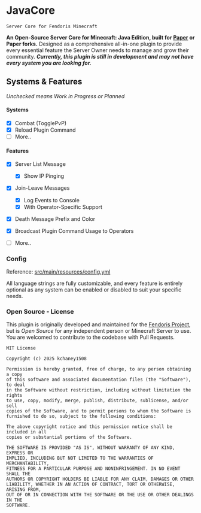 


# JavaCore

`Server Core for Fendoris Minecraft`

**An Open-Source Server Core for Minecraft: Java Edition, built for [Paper](https://papermc.io/downloads/paper) or Paper forks.**
Designed as a comprehensive all-in-one plugin to provide every essential feature the Server Owner needs to manage and grow their community. ***Currently, this plugin is still in development and may not have every system you are looking for.***

## Systems & Features

*Unchecked means Work in Progress or Planned*

#### Systems
- [X] Combat (TogglePvP)
- [X] Reload Plugin Command
- [ ] More..

#### Features
- [X]  Server List Message
	- [X] Show IP Pinging
- [X] Join-Leave Messages
	- [X] Log Events to Console
	- [X] With Operator-Specific Support
- [X] Death Message Prefix and Color
- [X] Broadcast Plugin Command Usage to Operators
- [ ] More.. 


### Config

Reference: [src/main/resources/config.yml](src/main/resources/config.yml)

All language strings are fully customizable, and every feature is entirely optional as any system can be enabled or disabled to suit your specific needs.

### Open Source - License

This plugin is originally developed and maintained for the [Fendoris Project](https://fendoris.com/discord), but is *Open Source* for any independent person or Minecraft Server to use. You are welcomed to contribute to the codebase with Pull Requests.

	MIT License
	
	Copyright (c) 2025 kchaney1508
	
	Permission is hereby granted, free of charge, to any person obtaining a copy
	of this software and associated documentation files (the "Software"), to deal
	in the Software without restriction, including without limitation the rights
	to use, copy, modify, merge, publish, distribute, sublicense, and/or sell
	copies of the Software, and to permit persons to whom the Software is
	furnished to do so, subject to the following conditions:
	
	The above copyright notice and this permission notice shall be included in all
	copies or substantial portions of the Software.
	
	THE SOFTWARE IS PROVIDED "AS IS", WITHOUT WARRANTY OF ANY KIND, EXPRESS OR
	IMPLIED, INCLUDING BUT NOT LIMITED TO THE WARRANTIES OF MERCHANTABILITY,
	FITNESS FOR A PARTICULAR PURPOSE AND NONINFRINGEMENT. IN NO EVENT SHALL THE
	AUTHORS OR COPYRIGHT HOLDERS BE LIABLE FOR ANY CLAIM, DAMAGES OR OTHER
	LIABILITY, WHETHER IN AN ACTION OF CONTRACT, TORT OR OTHERWISE, ARISING FROM,
	OUT OF OR IN CONNECTION WITH THE SOFTWARE OR THE USE OR OTHER DEALINGS IN THE
	SOFTWARE.
